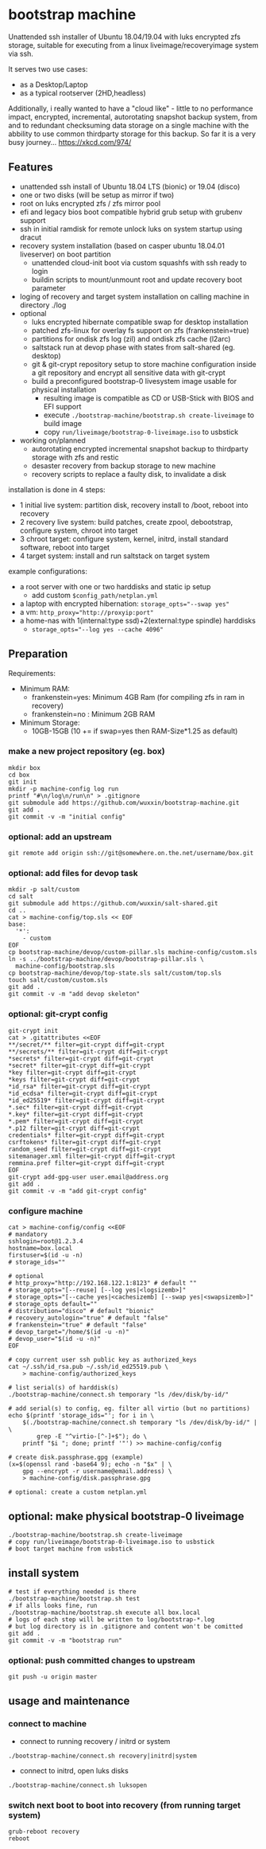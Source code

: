 # bootstrap machine

Unattended ssh installer of Ubuntu 18.04/19.04 with luks encrypted zfs storage, suitable for executing from a linux liveimage/recoveryimage system via ssh.

It serves two use cases:
+ as a Desktop/Laptop
+ as a typical rootserver (2HD,headless)

Additionally, i really wanted to have a "cloud like" - little to no performance impact, encrypted, incremental, autorotating snapshot backup system, from and to redundant checksuming data storage on a single machine with the abbility to use common thirdparty storage for this backup. So far it is a very busy journey... https://xkcd.com/974/

## Features

+ unattended ssh install of Ubuntu 18.04 LTS (bionic) or 19.04 (disco)
+ one or two disks (will be setup as mirror if two)
+ root on luks encrypted zfs / zfs mirror pool
+ efi and legacy bios boot compatible hybrid grub setup with grubenv support
+ ssh in initial ramdisk for remote unlock luks on system startup using dracut
+ recovery system installation (based on casper ubuntu 18.04.01 liveserver) on boot partition
    + unattended cloud-init boot via custom squashfs with ssh ready to login
    + buildin scripts to mount/unmount root and update recovery boot parameter
+ loging of recovery and target system installation on calling machine in directory ./log
+ optional
    + luks encrypted hibernate compatible swap for desktop installation
    + patched zfs-linux for overlay fs support on zfs (frankenstein=true)
    + partitions for ondisk zfs log (zil) and ondisk zfs cache (l2arc)
    + saltstack run at devop phase with states from salt-shared (eg. desktop)
    + git & git-crypt repository setup to store machine configuration inside a git repository and encrypt all sensitive data with git-crypt
    + build a preconfigured bootstrap-0 livesystem image usable for physical installation
        + resulting image is compatible as CD or USB-Stick with BIOS and EFI support
        + execute `./bootstrap-machine/bootstrap.sh create-liveimage` to build image
        + copy `run/liveimage/bootstrap-0-liveimage.iso` to usbstick
+ working on/planned
    + autorotating encrypted incremental snapshot backup to thirdparty storage with zfs and restic
    + desaster recovery from backup storage to new machine
    + recovery scripts to replace a faulty disk, to invalidate a disk

installation is done in 4 steps:

+ 1 initial live system: partition disk, recovery install to /boot, reboot into recovery
+ 2 recovery live system: build patches, create zpool, debootstrap, configure system, chroot into target
+ 3 chroot target: configure system, kernel, initrd, install standard software, reboot into target
+ 4 target system: install and run saltstack on target system

example configurations:

+ a root server with one or two harddisks and static ip setup
    + add custom `$config_path/netplan.yml`
+ a laptop with encrypted hibernation: `storage_opts="--swap yes"`
+ a vm: `http_proxy="http://proxyip:port"`
+ a home-nas with 1(internal:type ssd)+2(external:type spindle) harddisks
    + `storage_opts="--log yes --cache 4096"`

## Preparation

Requirements:
+ Minimum RAM:
  + frankenstein=yes: Minimum 4GB Ram (for compiling zfs in ram in recovery)
  + frankenstein=no : Minimum 2GB RAM
+ Minimum Storage:
  + 10GB-15GB (10 += if swap=yes then RAM-Size*1.25 as default)

### make a new project repository (eg. box)
```
mkdir box
cd box
git init
mkdir -p machine-config log run
printf "#\n/log\n/run\n" > .gitignore
git submodule add https://github.com/wuxxin/bootstrap-machine.git
git add .
git commit -v -m "initial config"
```

### optional: add an upstream
```
git remote add origin ssh://git@somewhere.on.the.net/username/box.git
```

### optional: add files for devop task
```
mkdir -p salt/custom
cd salt
git submodule add https://github.com/wuxxin/salt-shared.git
cd ..
cat > machine-config/top.sls << EOF
base:
  '*':
    - custom
EOF
cp bootstrap-machine/devop/custom-pillar.sls machine-config/custom.sls
ln -s ../bootstrap-machine/devop/bootstrap-pillar.sls \
  machine-config/bootstrap.sls
cp bootstrap-machine/devop/top-state.sls salt/custom/top.sls
touch salt/custom/custom.sls
git add .
git commit -v -m "add devop skeleton"
```

### optional: git-crypt config

```
git-crypt init
cat > .gitattributes <<EOF
**/secret/** filter=git-crypt diff=git-crypt
**/secrets/** filter=git-crypt diff=git-crypt
*secrets* filter=git-crypt diff=git-crypt
*secret* filter=git-crypt diff=git-crypt
*key filter=git-crypt diff=git-crypt
*keys filter=git-crypt diff=git-crypt
*id_rsa* filter=git-crypt diff=git-crypt
*id_ecdsa* filter=git-crypt diff=git-crypt
*id_ed25519* filter=git-crypt diff=git-crypt
*.sec* filter=git-crypt diff=git-crypt
*.key* filter=git-crypt diff=git-crypt
*.pem* filter=git-crypt diff=git-crypt
*.p12 filter=git-crypt diff=git-crypt
credentials* filter=git-crypt diff=git-crypt
csrftokens* filter=git-crypt diff=git-crypt
random_seed filter=git-crypt diff=git-crypt
sitemanager.xml filter=git-crypt diff=git-crypt
remmina.pref filter=git-crypt diff=git-crypt
EOF
git-crypt add-gpg-user user.email@address.org
git add .
git commit -v -m "add git-crypt config"
```

### configure machine

```
cat > machine-config/config <<EOF
# mandatory
sshlogin=root@1.2.3.4
hostname=box.local
firstuser=$(id -u -n)
# storage_ids=""

# optional
# http_proxy="http://192.168.122.1:8123" # default ""
# storage_opts="[--reuse] [--log yes|<logsizemb>]"
# storage_opts="[--cache yes|<cachesizemb] [--swap yes|<swapsizemb>]"
# storage_opts default=""
# distribution="disco" # default "bionic"
# recovery_autologin="true" # default "false"
# frankenstein="true" # default "false"
# devop_target="/home/$(id -u -n)"
# devop_user="$(id -u -n)"
EOF

# copy current user ssh public key as authorized_keys
cat ~/.ssh/id_rsa.pub ~/.ssh/id_ed25519.pub \
    > machine-config/authorized_keys

# list serial(s) of harddisk(s)
./bootstrap-machine/connect.sh temporary "ls /dev/disk/by-id/"

# add serial(s) to config, eg. filter all virtio (but no partitions)
echo $(printf 'storage_ids="'; for i in \
    $(./bootstrap-machine/connect.sh temporary "ls /dev/disk/by-id/" | \
        grep -E "^virtio-[^-]+$"); do \
    printf "$i "; done; printf '"') >> machine-config/config

# create disk.passphrase.gpg (example)
(x=$(openssl rand -base64 9); echo -n "$x" | \
    gpg --encrypt -r username@email.address) \
    > machine-config/disk.passphrase.gpg

# optional: create a custom netplan.yml

```

## optional: make physical bootstrap-0 liveimage

```
./bootstrap-machine/bootstrap.sh create-liveimage
# copy run/liveimage/bootstrap-0-liveimage.iso to usbstick
# boot target machine from usbstick
```

## install system

```
# test if everything needed is there
./bootstrap-machine/bootstrap.sh test
# if alls looks fine, run
./bootstrap-machine/bootstrap.sh execute all box.local
# logs of each step will be written to log/bootstrap-*.log 
# but log directory is in .gitignore and content won't be comitted
git add .
git commit -v -m "bootstrap run"
```

### optional: push committed changes to upstream

```
git push -u origin master

```

## usage and maintenance

### connect to machine

+ connect to running recovery / initrd or system
```
./bootstrap-machine/connect.sh recovery|initrd|system
```

+ connect to initrd, open luks disks
```
./bootstrap-machine/connect.sh luksopen
```

### switch next boot to boot into recovery (from running target system)
```
grub-reboot recovery
reboot
```

